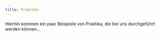 ```yaml
---
title: Praktika
---
```

Hierhin kommen ein paar Beispiele von Praktika, die bei uns durchgeführt werden können...
